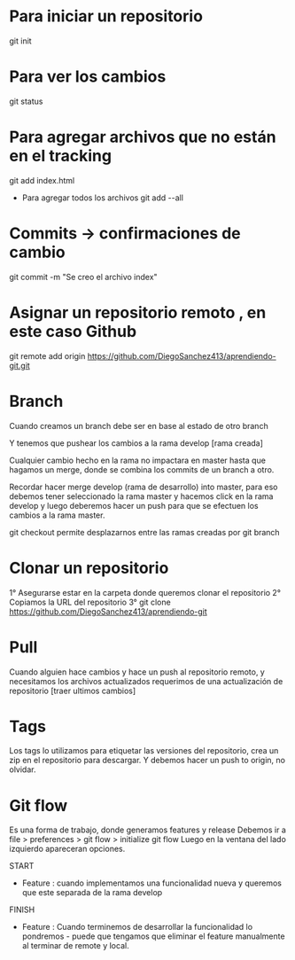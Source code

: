 # Para iniciar un repositorio

git init

# Para ver los cambios

git status

# Para agregar archivos que no están en el tracking

git add index.html

- Para agregar todos los archivos
  git add --all

# Commits -> confirmaciones de cambio

git commit -m "Se creo el archivo index"

# Asignar un repositorio remoto , en este caso Github

git remote add origin https://github.com/DiegoSanchez413/aprendiendo-git.git

# Branch

Cuando creamos un branch debe ser en base al estado de otro branch

Y tenemos que pushear los cambios a la rama develop [rama creada]

Cualquier cambio hecho en la rama no impactara en master hasta que hagamos un merge,
donde se combina los commits de un branch a otro.

Recordar hacer merge develop (rama de desarrollo) into master, para eso debemos tener seleccionado
la rama master y hacemos click en la rama develop y luego deberemos hacer un push para que se efectuen los cambios
a la rama master.

git checkout permite desplazarnos entre las ramas creadas por git branch

# Clonar un repositorio

1° Asegurarse estar en la carpeta donde queremos clonar el repositorio
2° Copiamos la URL del repositorio
3° git clone https://github.com/DiegoSanchez413/aprendiendo-git

# Pull

Cuando alguien hace cambios y hace un push al repositorio remoto, y necesitamos los archivos actualizados
requerimos de una actualización de repositorio [traer ultimos cambios]

# Tags

Los tags lo utilizamos para etiquetar las versiones del repositorio, crea un zip en el repositorio para descargar.
Y debemos hacer un push to origin, no olvidar.

# Git flow

Es una forma de trabajo, donde generamos features y release
Debemos ir a file > preferences > git flow > initialize git flow
Luego en la ventana del lado izquierdo apareceran opciones.

START

 - Feature : cuando implementamos una funcionalidad nueva y queremos que este separada de la rama develop


FINISH
 - Feature : Cuando terminemos de desarrollar la funcionalidad lo pondremos - puede que tengamos que eliminar el feature manualmente al terminar de remote y local.